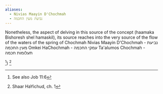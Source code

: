 ```yaml
---
aliases:
  - Nivias Maayin D'Chochmah
  - נביעת מעין החכמה
---
```


Nonetheless, the aspect of delving in this source of the concept (haamaka Bishoresh shel hamaskil), its source reaches into the very source of the flow of the
waters of the spring of Chochmah
Nivias Maayin D'Chochmah - נביעת מעין החכמה
Omkei HaChochmah - עמקי החכמה
Ta'alumos Chochmah - תעלומות חכמה

[^1]) [^2]

[^1]: See also Job 11:6
[^2]: Shaar HaYichud, ch. 1
